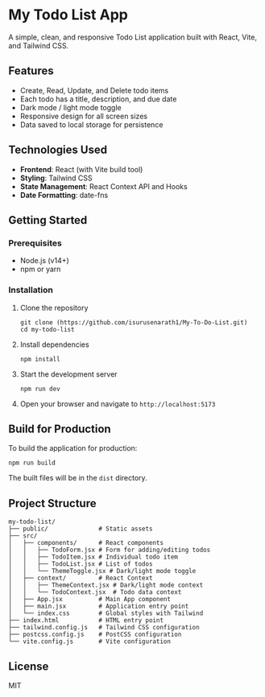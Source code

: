 # My Todo List App

A simple, clean, and responsive Todo List application built with React, Vite, and Tailwind CSS.

## Features

- Create, Read, Update, and Delete todo items
- Each todo has a title, description, and due date
- Dark mode / light mode toggle
- Responsive design for all screen sizes
- Data saved to local storage for persistence

## Technologies Used

- **Frontend**: React (with Vite build tool)
- **Styling**: Tailwind CSS
- **State Management**: React Context API and Hooks
- **Date Formatting**: date-fns

## Getting Started

### Prerequisites

- Node.js (v14+)
- npm or yarn

### Installation

1. Clone the repository
   ```
   git clone (https://github.com/isurusenarath1/My-To-Do-List.git)
   cd my-todo-list
   ```

2. Install dependencies
   ```
   npm install
   ```

3. Start the development server
   ```
   npm run dev
   ```

4. Open your browser and navigate to `http://localhost:5173`

## Build for Production

To build the application for production:

```
npm run build
```

The built files will be in the `dist` directory.

## Project Structure

```
my-todo-list/
├── public/              # Static assets
├── src/
│   ├── components/      # React components
│   │   ├── TodoForm.jsx # Form for adding/editing todos
│   │   ├── TodoItem.jsx # Individual todo item
│   │   ├── TodoList.jsx # List of todos
│   │   └── ThemeToggle.jsx # Dark/light mode toggle
│   ├── context/         # React Context
│   │   ├── ThemeContext.jsx # Dark/light mode context
│   │   └── TodoContext.jsx  # Todo data context
│   ├── App.jsx          # Main App component
│   ├── main.jsx         # Application entry point
│   └── index.css        # Global styles with Tailwind
├── index.html           # HTML entry point
├── tailwind.config.js   # Tailwind CSS configuration
├── postcss.config.js    # PostCSS configuration
└── vite.config.js       # Vite configuration
```

## License

MIT
